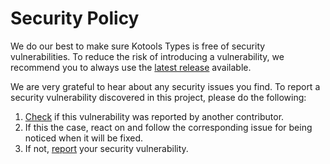 # Security Policy

We do our best to make sure Kotools Types is free of security vulnerabilities.
To reduce the risk of introducing a vulnerability, we recommend you to always
use the [latest release] available.

We are very grateful to hear about any security issues you find.
To report a security vulnerability discovered in this project, please do the
following:
1. [Check] if this vulnerability was reported by another contributor.
2. If this the case, react on and follow the corresponding issue for being
   noticed when it will be fixed.
3. If not, [report] your security vulnerability.

[check]: https://github.com/kotools/types/issues?q=is%3Aopen+is%3Aissue+label%3Asecurity
[latest release]: https://github.com/kotools/types/releases
[report]: https://github.com/kotools/types/issues/new?template=security-template.md
